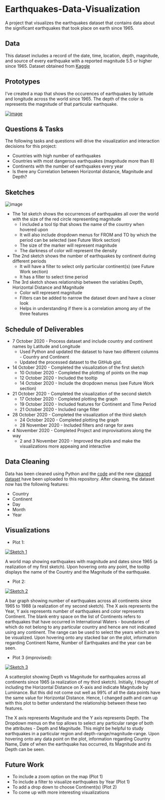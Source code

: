 # Earthquakes-Data-Visualization
A project that visualizes the earthquakes dataset that contains data about the significant earthquakes that took place on earth since 1965.

## Data

This dataset includes a record of the date, time, location, depth, magnitude, and source of every earthquake with a reported magnitude 5.5 or higher since 1965. Dataset obtained from [Kaggle](https://www.kaggle.com/usgs/earthquake-database)

## Prototypes

I’ve created a map that shows the occurences of earthquakes by latitude and longitude across the world since 1965. The depth of the color is represents the magnitude of that particular earthquake.

[![image](https://user-images.githubusercontent.com/29768921/94610836-e2395b80-026e-11eb-9694-10472cf9d7f6.png)](https://vizhub.com/evarun22/ab189a6d9b994a63bd2dff2983a7d9af)


## Questions & Tasks

The following tasks and questions will drive the visualization and interaction decisions for this project:

 * Countries with high number of earthquakes 
 * Countries with most dangerous earthquakes (magnitude more than 8)
 * Continents with the number of earthquakes every year
 * Is there any Correlation between Horizontal distance, Magnitude and Depth?

## Sketches

![image](https://user-images.githubusercontent.com/29768921/94611305-8c18e800-026f-11eb-91a6-f80319772f6e.png)

* The 1st sketch shows the occurrences of earthquakes all over the world with the size of the red circle representing magnitude
  * I included a tool tip that shows the name of the country when hovered upon
  * It will also include dropdown menus for FROM and TO by which the period can be selected (see Future Work section)
  * The size of the marker will represent magnitude
  * The darkness of color will represent the density
* The 2nd sketch shows the number of earthquakes by continent during different periods
  * It will have a filter to select only particular continent(s) (see Future Work section)
  * It has a filter to select time period
* The 3rd sketch shows relationship between the variables Depth, Horizontal Distance and Magnitude
  * Color will represent magnitude
  * Filters can be added to narrow the dataset down and have a closer look
  * Helps in understanding if there is a correlation among any of the three features

## Schedule of Deliverables

* 7 October 2020 - Process dataset and include country and continent names by Latitude and Longitude
  * Used Python and updated the dataset to have two different columns - Country and Continent
  * Updated the processed dataset to the GitHub gist.
* 14 October 2020 - Completed the visualization of the first sketch
  * 10 October 2020 - Completed the plotting of points on the map
  * 12 October 2020 - Included the tooltip
  * 14 October 2020 - Include the dropdown menus (see Future Work section)
* 21 October 2020 - Completed the visualization of the second sketch
  * 17 October 2020 - Completed plotting the graph
  * 19 October 2020 - Included features for Continent and Time Period
  * 21 October 2020 - Included range filter
* 28 October 2020 - Completed the visualization of the third sketch
  * 24 October 2020 - Completed plotting the graph
  * 28 November 2020 - Included filters and range for axes
* 4 November 2020 - Completed Project and improvisations along the way 
  * 2 and 3 November 2020 - Improved the plots and make the visualizations more appeaing and interactive

## Data Cleaning
Data has been cleaned using Python and the [code](https://github.com/evarun22/Earthquakes-Data-Visualization/blob/master/data_cleaning.ipynb) and the new [cleaned dataset](https://github.com/evarun22/Earthquakes-Data-Visualization/blob/master/earthquakes_cleaned.csv) have been uploaded to this repository. 
After cleaning, the dataset now has the following features:
* Country
* Continent
* Day
* Month
* Year

## Visualizations
* Plot 1:

[![Sketch 1](https://user-images.githubusercontent.com/29768921/97827716-13081880-1c93-11eb-9a24-f8d412b6ea15.PNG)](https://vizhub.com/evarun22/ab189a6d9b994a63bd2dff2983a7d9af?edit=files&file=useData.js&mode=full)

A world map showing earthquakes with magnitude and dates since 1965 (a realization of my first sketch). Upon hovering onto any point, the tooltip displays the name of the Country and the Magnitude of the earthquake.

* Plot 2:

[![Sketch 2](https://user-images.githubusercontent.com/29768921/97827736-22876180-1c93-11eb-9315-12bda71c1e1b.PNG)](https://vizhub.com/evarun22/24f9c60769ab42b1a0f8e62e75aaff9d?edit=files&file=README.md&mode=full)

A bar graph showing number of earthquakes across all continents since 1965 to 1988 (a realization of my second sketch). The X axis represents the Year, Y axis represents number of earthquakes and color represents Continent. The blank entry space on the list of Continents refers to earthquakes that have occurred in International Waters - boundaries of which do not belong to any particular country and hence are not indicated using any continent.
The range can be used to select the years which are to be visualized. Upon hovering onto any stacked bar on the plot, information regarding Continent Name, Number of Earthquakes and the year can be seen.

* Plot 3 (improvised):

[![Sketch 3](https://user-images.githubusercontent.com/29768921/97827758-303ce700-1c93-11eb-87ff-38919d1f70fa.PNG)](https://vizhub.com/evarun22/91091303ebcc4c5f9022c0605eedd0bf?edit=files&file=index.html&mode=full)

A scatterplot showing Depth vs Magnitude for earthquakes across all continents since 1965 (a realization of my third sketch). Initially, I thought of including the Horizontal Distance on X-axis and indicate Magnitude by Luminance. But this did not come out well as 99% of all the data points have the same value for Horizontal Distance. Hence, I changed path and cam up with this plot to better understand the relationship between these two features.

The X axis represents Magnitude and the Y axis represents Depth. The Dropdown menus on the top allows to select any particular range of both the attributes - Depth and Magnitude. This might be helpful to study earthquakes in a particular region and depth-range/magnitude-range. Upon hovering onto any data point on the plot, information regarding Country Name, Date of when the earthquake has occurred, its Magnitude and its Depth can be seen. 

## Future Work
* To include a zoom option on the map (Plot 1)
* To include a filter to visualize earthquakes by Year (Plot 1)
* To add a drop down to choose Continent(s) (Plot 2)
* To come up with more interesting visualizations
